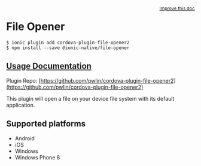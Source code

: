 <a style="float:right;font-size:12px;" href="http://github.com/driftyco/ionic-native/edit/master/src/@ionic-native/plugins/file-opener/index.ts#L1">
  Improve this doc
</a>

# File Opener

```
$ ionic plugin add cordova-plugin-file-opener2
$ npm install --save @ionic-native/file-opener
```

## [Usage Documentation](https://ionicframework.com/docs/native/file-opener/)

Plugin Repo: [https://github.com/pwlin/cordova-plugin-file-opener2](https://github.com/pwlin/cordova-plugin-file-opener2)

This plugin will open a file on your device file system with its default application.

## Supported platforms
- Android
- iOS
- Windows
- Windows Phone 8



